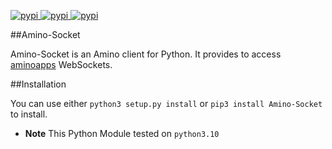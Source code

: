 [
![pypi](https://img.shields.io/badge/Amino_Sockets-Examples-orange)
](https://pypi.org/project/Amino-Socket/Examples)
[
![pypi](https://img.shields.io/badge/Amino--Socket%20build%20and%20test-passing-brightgreen?logo=github&labelColor=black)
](https://github.com/Hanamixp/Amino-Socket)
[
![pypi](https://img.shields.io/badge/pypi-v1.0.0-blue)
](https://pypi.org/project/Amino-Socket/)


##Amino-Socket 

Amino-Socket is an Amino client for Python. It provides to access [aminoapps](https://aminoapps.com) WebSockets.

##Installation

You can use either `python3 setup.py install` or `pip3 install Amino-Socket` to install.

- **Note** This Python Module tested on `python3.10`

